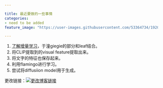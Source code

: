 ```yaml
---

title: 最近要做的一些事情
categories:
- need to be added
feature_image: "https://user-images.githubusercontent.com/53364734/192078882-190b1b14-a1ee-4590-ac1f-56ac81ffeb56.png"

---
```

1. [了解增量学习](https://github.com/lizeyujack/lizeyujack.github.io/edit/main/_posts/2022-10-29-26.md)，于潼giegie的部分和leaf结合。
2. 将CLIP提取到的visual feature提取出来。
3. 将文字的特征也保存起来。
4. 利用flamingo进行学习。
5. 尝试将diffusiion model用于生成。

<!-- more -->


更改链接：[![更改博客链接](https://user-images.githubusercontent.com/53364734/192180297-c1654533-eb5f-4bf9-aa9f-ab830208a5e3.png)](https://github.com/lizeyujack/lizeyujack.github.io/edit/main/_posts/2022-10-29-26.md)

